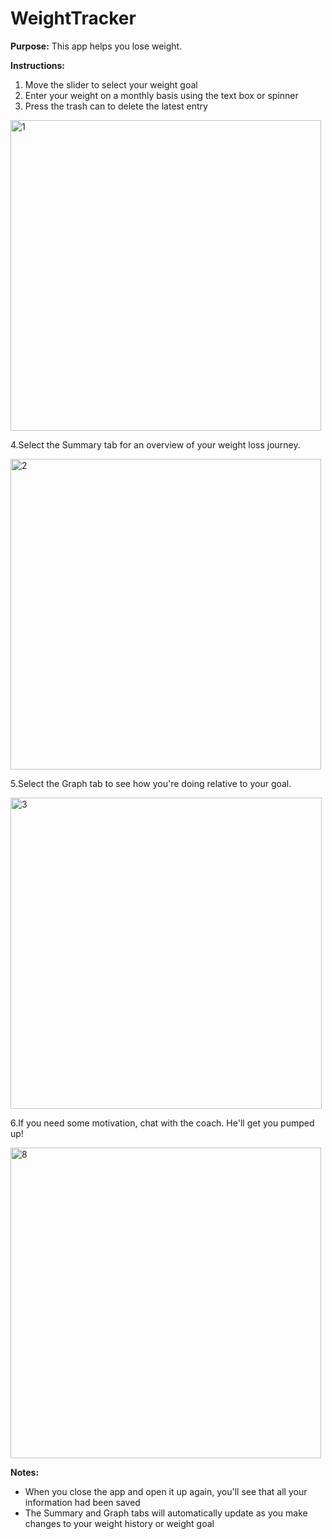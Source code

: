 # WeightTracker
<B>Purpose:</B> This app helps you lose weight.

<B>Instructions:</B>
1. Move the slider to select your weight goal
2. Enter your weight on a monthly basis using the text box or spinner
3. Press the trash can to delete the latest entry

<img width="497" alt="1" src="https://user-images.githubusercontent.com/47739019/54495778-3b67b700-48a4-11e9-9bbc-fe4663b6d490.png">

4.Select the Summary tab for an overview of your weight loss journey.

<img width="497" alt="2" src="https://user-images.githubusercontent.com/47739019/54495505-a499fb00-48a1-11e9-9af3-1c5d8cc77923.png">

5.Select the Graph tab to see how you're doing relative to your goal.

<img width="498" alt="3" src="https://user-images.githubusercontent.com/47739019/54495506-a499fb00-48a1-11e9-8a19-0cce7da3a1ee.png">

6.If you need some motivation, chat with the coach. He'll get you pumped up!

<img width="497" alt="8" src="https://user-images.githubusercontent.com/47739019/54788267-ab02dc80-4beb-11e9-8f21-6cd69a0b7da2.png">

<B>Notes:</B>
- When you close the app and open it up again, you'll see that all your information had been saved
- The Summary and Graph tabs will automatically update as you make changes to your weight history or weight goal
